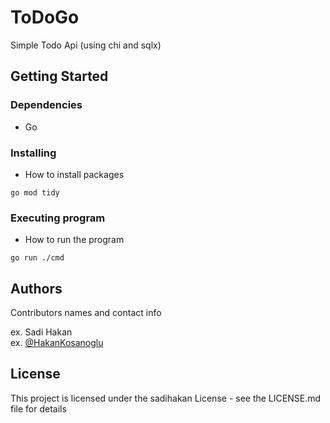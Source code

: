 # ToDoGo

Simple Todo Api (using chi and sqlx)

## Getting Started

### Dependencies

* Go

### Installing

* How to install packages

```
go mod tidy
```

### Executing program

* How to run the program

```
go run ./cmd
```


## Authors

Contributors names and contact info

ex. Sadi Hakan  
ex. [@HakanKosanoglu](http://hakankosanoglu.com)


## License

This project is licensed under the sadihakan License - see the LICENSE.md file for details


